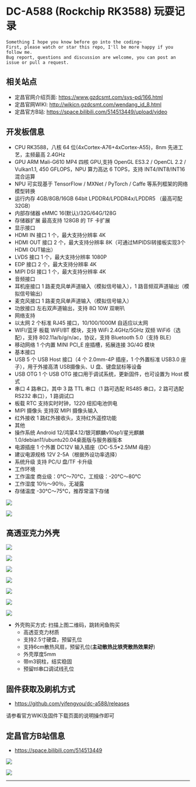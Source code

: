 # DC-A588 (Rockchip RK3588) 玩耍记录

```
Something I hope you know before go into the coding~
First, please watch or star this repo, I'll be more happy if you follow me.
Bug report, questions and discussion are welcome, you can post an issue or pull a request.
```

## 相关站点

* 定昌官网介绍页面: <https://www.gzdcsmt.com/sys-pd/166.html>
* 定昌官网WIKI: <http://wikicn.gzdcsmt.com/wendang_id_8.html>
* 定昌官方B站: <https://space.bilibili.com/514513449/upload/video>

## 开发板信息

- CPU	RK3588，八核 64 位(4xCortex-A76+4xCortex-A55)，8nm 先进工艺，主频最高 2.4GHz
- GPU	ARM Mali-G610 MP4 四核 GPU,支持 OpenGL ES3.2 / OpenCL 2.2 / Vulkan1.1, 450 GFLOPS，NPU 算力高达 6 TOPS，支持 INT4/INT8/INT16 混合运算
- NPU	可实现基于 TensorFlow / MXNet / PyTorch / Caffe 等系列框架的网络模型转换
- 运行内存	4GB/8GB/16GB 64bit LPDDR4/LPDDR4x/LPDDR5 （最高可配 32GB）
- 内部存储器	eMMC 16(默认)/32G/64G/128G
- 存储器扩展	最高支持 128GB 的 TF 卡扩展
- 显示接口	
- HDMI IN 接口	1 个，最大支持分辨率 4K
- HDMI OUT 接口	2 个，最大支持分辨率 8K（可通过MIPIDSI转接板实现3个HDMI OUT输出）
- LVDS 接口	1 个，最大支持分辨率 1080P
- EDP 接口	2 个，最大支持分辨率 4K
- MIPI DSI 接口	1 个，最大支持分辨率 4K
- 音频接口	
- 耳机座接口	1 路麦克风单声道输入（模拟信号输入），1 路音频双声道输出（模拟信号输出）
- 麦克风接口	1 路麦克风单声道输入（模拟信号输入）
- 功放接口	左右双声道输出，支持 8Ω 10W 双喇叭
- 网络支持	
- 以太网	2 个标准 RJ45 接口，10/100/1000M 自适应以太网
- WIFI/蓝牙	板载 WIFI/BT 模块，支持 WiFi 2.4GHz/5GHz 双频 WiFi6（选配），支持 802.11a/b/g/n/ac，协议，支持 Bluetooth 5.0（支持 BLE）
- 移动网络	1 个内置 MINI PCI_E 座插槽，拓展连接 3G/4G 模块
- 基本接口	
- USB	5 个 USB Host 接口（4 个 2.0mm-4P 插座，1 个外置标准 USB3.0 座子），用于外接高清 USB摄像头、U 盘、键盘鼠标等设备
- USB OTG	1 个 USB OTG 接口用于调试系统，更新固件，也可设置为 Host 模式
- 串口	4 路串口，其中 3 路 TTL 串口（1 路可选配 RS485 串口，2 路可选配 RS232 串口），1 路调试口
- 板载 RTC	支持实时时钟，1220 纽扣电池供电
- MIPI 摄像头	支持双 MIPI 摄像头输入
- 红外接收	1 路红外接收头，支持红外遥控功能
- 其他	
- 操作系统	Android 12/鸿蒙4.12/银河麒麟v10sp1/星光麒麟1.0/debian11/ubuntu20.04桌面版与服务器版本
- 电源插座	1 个外置 DC12V 输入插座（DC-5.5*2.5MM 母座）
- 建议电源规格	12V 2-5A（根据外设功率选择）
- 系统升级	支持 PC/U 盘/TF 卡升级
- 工作环境	
- 工作温度	商业级：0℃～70℃，工规级：-20℃～80℃
- 工作湿度	10％～90％，无凝露
- 存储温度	-30℃～75℃，推荐常温下存储


![](./images/35963504844900.png)

![](./images/35977500411700.png)

## 高透亚克力外壳

![](./images/35421843402500.jpg)

![](./images/35445084599100.jpg)

![](./images/35461258484000.jpg)

![](./images/35468174325900.jpg)

![](./images/35577966413000.png)

![](./images/35872867354600.png)

![](./images/36048105672800.png)

* 外壳购买方式: 扫描上图二维码，跳转闲鱼购买
    - 高透亚克力材质
    - 支持2.5寸硬盘，预留孔位
    - 支持6cm散热风扇，预留孔位(**主动散热比铁壳散热效果好**)
    - 外壳厚度5mm
    - 带m3铜柱，结实稳固
    - 预留ttl串口调试线孔位

## 固件获取及刷机方式

* <https://github.com/yifengyou/dc-a588/releases>

请参看官方WIKI及固件下载页面的说明操作即可



## 定昌官方B站信息

* <https://space.bilibili.com/514513449>

![](./images/38169628338700.png)

![](./images/38243392671600.png)



---



